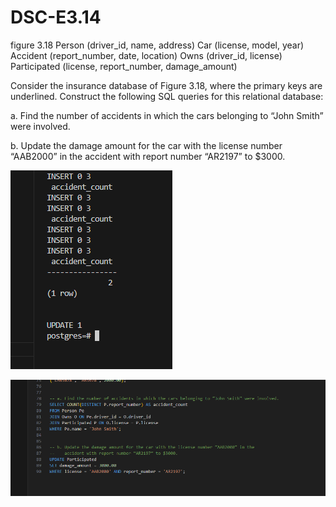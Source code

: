 # DSC-E3.14

figure 3.18
Person (driver_id, name, address)
Car (license, model, year)
Accident (report_number, date, location)
Owns (driver_id, license)
Participated (license, report_number, damage_amount)

Consider the insurance database of Figure 3.18, where the primary keys are underlined. Construct the following SQL queries for this relational database:

a. Find the number of accidents in which the cars belonging to “John Smith” were involved.

b. Update the damage amount for the car with the license number “AAB2000” in the accident with report number “AR2197” to $3000.

![alt text](image.png)


![alt text](image-1.png)